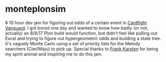 # monteplonsim
~~5~~ 10 hour dev jam for figuring out odds of a certain event in [Cardfight Vanguard](https://en.cf-vanguard.com/).
I got bored one day and wanted to know how badly (or not, actually) an 8/8/17 Plon build would function, but didn't feel like pulling out Excel and trying to figure out hypergeometric odds and building a state tree.
It's vaguely Monte Carlo using a set of priority lists for the Melody searchers (Cier/Mipu) to pick up.
Special thanks to [Frank Karsten](https://twitter.com/karsten_frank) for being my spirit animal and inspiring me to do this jam.
